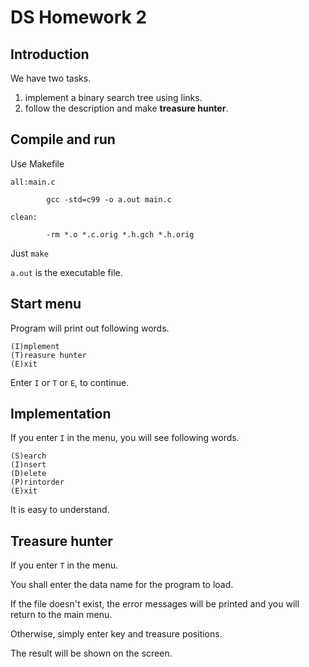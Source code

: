 # DS Homework 2

## Introduction

We have two tasks.
1. implement a binary search tree using links.
2. follow the description and make **treasure hunter**.

## Compile and run

Use Makefile

```
all:main.c

        gcc -std=c99 -o a.out main.c

clean:

		-rm *.o *.c.orig *.h.gch *.h.orig
```

Just `make`

`a.out` is the executable file.

## Start menu
Program will print out following words.

```
(I)mplement
(T)reasure hunter
(E)xit
```
Enter `I` or `T` or `E`, to continue.

## Implementation

If you enter `I` in the menu, you will see following words.

```
(S)earch
(I)nsert
(D)elete
(P)rintorder
(E)xit
```

It is easy to understand.

## Treasure hunter

If you enter `T` in the menu.

You shall enter the data name for the program to load.

If the file doesn't exist, the error messages will be printed and you will return to the main menu.

Otherwise, simply enter key and treasure positions.

The result will be shown on the screen.
